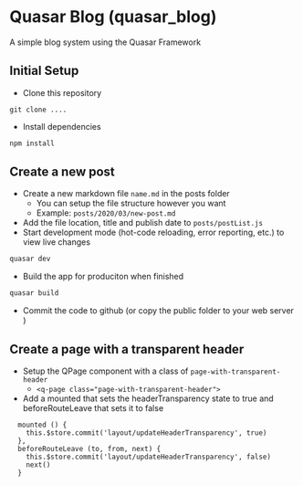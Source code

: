 # Quasar Blog (quasar_blog)

A simple blog system using the Quasar Framework

## Initial Setup

- Clone this repository
```
git clone ....
```
- Install dependencies
```bash
npm install
```

## Create a new post

- Create a new markdown file `name.md` in the posts folder 
  - You can setup the file structure however you want
  - Example: `posts/2020/03/new-post.md`
- Add the file location, title and publish date to `posts/postList.js`
- Start development mode (hot-code reloading, error reporting, etc.) to view live changes
```bash
quasar dev
```
- Build the app for produciton when finished
```bash
quasar build
```
- Commit the code to github (or copy the public folder to your web server )

## Create a page with a transparent header

- Setup the QPage component with a class of `page-with-transparent-header`
    - `<q-page class="page-with-transparent-header">`
- Add a mounted that sets the headerTransparency state to true and beforeRouteLeave that sets it to false

```  
  mounted () {
    this.$store.commit('layout/updateHeaderTransparency', true)
  },
  beforeRouteLeave (to, from, next) {
    this.$store.commit('layout/updateHeaderTransparency', false)
    next()
  }

```